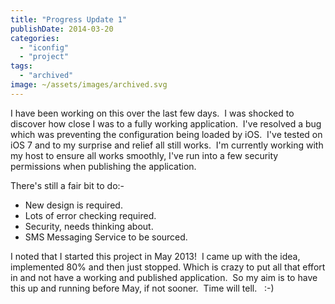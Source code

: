```yaml
---
title: "Progress Update 1"
publishDate: 2014-03-20
categories: 
  - "iconfig"
  - "project"
tags:
  - "archived"
image: ~/assets/images/archived.svg
---
```


I have been working on this over the last few days.  I was shocked to discover how close I was to a fully working application.  I've resolved a bug which was preventing the configuration being loaded by iOS.  I've tested on iOS 7 and to my surprise and relief all still works.  I'm currently working with my host to ensure all works smoothly, I've run into a few security permissions when publishing the application.

There's still a fair bit to do:-

- New design is required.
- Lots of error checking required.
- Security, needs thinking about.
- SMS Messaging Service to be sourced.

I noted that I started this project in May 2013!  I came up with the idea, implemented 80% and then just stopped. Which is crazy to put all that effort in and not have a working and published application.  So my aim is to have this up and running before May, if not sooner.  Time will tell.   :-)
